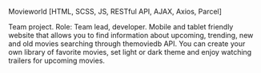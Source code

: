 Movieworld
[HTML, SCSS, JS, RESTful API, AJAX, Axios, Parcel]

Team project. Role: Team lead, developer.
Mobile and tablet friendly website that allows you to find information about upcoming, trending, new and old movies searching through themoviedb API. You can create your own library of favorite movies, set light or dark theme and enjoy watching trailers for upcoming movies.
